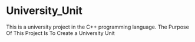 # University_Unit
This is a university project in the C++ programming language.
The Purpose Of This Project Is To Create a University Unit
